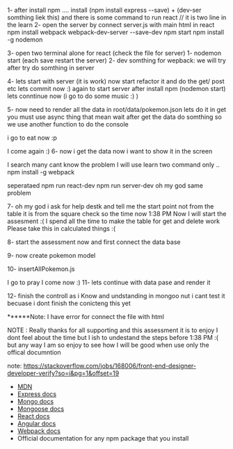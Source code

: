 1- after install npm ....
   install (npm install express --save) + (dev-ser somthing liek this)
   and there is some command to run react // it is two line in the learn 
2- open the server by connect server.js with main html in react
npm install webpack webpack-dev-server --save-dev
npm start
npm install -g nodemon

3- open two terminal alone for react (check the file for server)
   1- nodemon start (each save restart the server)
   2- dev somthing for wepback: we will try after try do somthing in server


4- lets start with server (it is work) now start refactor it and do the get/ post etc
lets commit now :)
again to start server after install npm (nodemon start)
lets conntinue now (i go to do some music :) )

5- now need to render all the data in root/data/pokemon.json lets do it
in get you must use async thing that mean wait after get the data do somthing so we 
use another function to do the console	

i go to eat now :p 

I come again :)
6- now i get the data now i want to show it in the screen

I search many cant know the problem I will use learn two command only ..
  npm install -g webpack

seperataed
  npm run react-dev
  npm run server-dev
oh my god same problem


7- oh my god i ask for help destk and tell me the start point not from the table it is from the square check
so the time now 1:38 PM 
Now I will start the assesment :(
I spend all the time to make the table for get and delete work
Please take this in calculated things :(

8- start the assessment now and first connect the data base

9- now create pokemon model

10- insertAllPokemon.js


I go to pray I come now :)
11- lets continue with data pase and render it 

12- finish the controll as i Know and undstanding in mongoo
nut i cant test it becuase i dont finish the conicteng this yet












******Note: I have error for connect the file with html

NOTE : Really thanks for all supporting and this assessment it is to enjoy
I dont feel about the time 
but I ish to undestand the steps before 1:38 PM :( but any way I am so enjoy to 
see how I will be good when use only the offical documntion


note:
https://stackoverflow.com/jobs/168006/front-end-designer-developer-verify?so=i&pg=1&offset=19

* [MDN](https://developer.mozilla.org/en-US/)
* [Express docs](https://expressjs.com/)
* [Mongo docs](https://docs.mongodb.com/)
* [Mongoose docs](http://mongoosejs.com/docs/index.html)
* [React docs](https://facebook.github.io/react/docs/getting-started.html)
* [Angular docs](https://docs.angularjs.org/api)
* [Webpack docs](https://webpack.github.io/docs/)
* Official documentation for any npm package that you install

